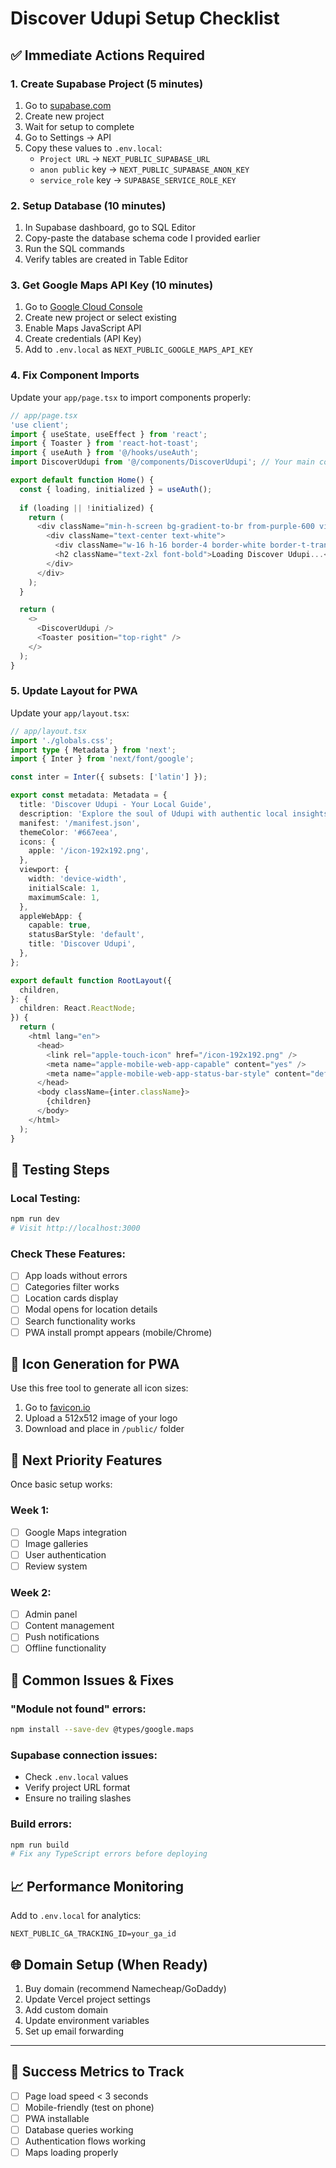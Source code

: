 # Discover Udupi Setup Checklist

## ✅ **Immediate Actions Required**

### 1. **Create Supabase Project** (5 minutes)
1. Go to [supabase.com](https://supabase.com) 
2. Create new project
3. Wait for setup to complete
4. Go to Settings → API
5. Copy these values to `.env.local`:
   - `Project URL` → `NEXT_PUBLIC_SUPABASE_URL`
   - `anon public` key → `NEXT_PUBLIC_SUPABASE_ANON_KEY`
   - `service_role` key → `SUPABASE_SERVICE_ROLE_KEY`

### 2. **Setup Database** (10 minutes)
1. In Supabase dashboard, go to SQL Editor
2. Copy-paste the database schema code I provided earlier
3. Run the SQL commands
4. Verify tables are created in Table Editor

### 3. **Get Google Maps API Key** (10 minutes)
1. Go to [Google Cloud Console](https://console.cloud.google.com/)
2. Create new project or select existing
3. Enable Maps JavaScript API
4. Create credentials (API Key)
5. Add to `.env.local` as `NEXT_PUBLIC_GOOGLE_MAPS_API_KEY`

### 4. **Fix Component Imports**
Update your `app/page.tsx` to import components properly:

```typescript
// app/page.tsx
'use client';
import { useState, useEffect } from 'react';
import { Toaster } from 'react-hot-toast';
import { useAuth } from '@/hooks/useAuth';
import DiscoverUdupi from '@/components/DiscoverUdupi'; // Your main component

export default function Home() {
  const { loading, initialized } = useAuth();
  
  if (loading || !initialized) {
    return (
      <div className="min-h-screen bg-gradient-to-br from-purple-600 via-blue-600 to-teal-500 flex items-center justify-center">
        <div className="text-center text-white">
          <div className="w-16 h-16 border-4 border-white border-t-transparent rounded-full animate-spin mx-auto mb-4"></div>
          <h2 className="text-2xl font-bold">Loading Discover Udupi...</h2>
        </div>
      </div>
    );
  }

  return (
    <>
      <DiscoverUdupi />
      <Toaster position="top-right" />
    </>
  );
}
```

### 5. **Update Layout for PWA**
Update your `app/layout.tsx`:

```typescript
// app/layout.tsx
import './globals.css';
import type { Metadata } from 'next';
import { Inter } from 'next/font/google';

const inter = Inter({ subsets: ['latin'] });

export const metadata: Metadata = {
  title: 'Discover Udupi - Your Local Guide',
  description: 'Explore the soul of Udupi with authentic local insights',
  manifest: '/manifest.json',
  themeColor: '#667eea',
  icons: {
    apple: '/icon-192x192.png',
  },
  viewport: {
    width: 'device-width',
    initialScale: 1,
    maximumScale: 1,
  },
  appleWebApp: {
    capable: true,
    statusBarStyle: 'default',
    title: 'Discover Udupi',
  },
};

export default function RootLayout({
  children,
}: {
  children: React.ReactNode;
}) {
  return (
    <html lang="en">
      <head>
        <link rel="apple-touch-icon" href="/icon-192x192.png" />
        <meta name="apple-mobile-web-app-capable" content="yes" />
        <meta name="apple-mobile-web-app-status-bar-style" content="default" />
      </head>
      <body className={inter.className}>
        {children}
      </body>
    </html>
  );
}
```

## 🚀 **Testing Steps**

### Local Testing:
```bash
npm run dev
# Visit http://localhost:3000
```

### Check These Features:
- [ ] App loads without errors
- [ ] Categories filter works
- [ ] Location cards display
- [ ] Modal opens for location details
- [ ] Search functionality works
- [ ] PWA install prompt appears (mobile/Chrome)

## 📱 **Icon Generation for PWA**

Use this free tool to generate all icon sizes:
1. Go to [favicon.io](https://favicon.io/favicon-converter/)
2. Upload a 512x512 image of your logo
3. Download and place in `/public/` folder

## 🎯 **Next Priority Features**

Once basic setup works:

### Week 1:
- [ ] Google Maps integration 
- [ ] Image galleries
- [ ] User authentication
- [ ] Review system

### Week 2:
- [ ] Admin panel
- [ ] Content management
- [ ] Push notifications
- [ ] Offline functionality

## 🔧 **Common Issues & Fixes**

### "Module not found" errors:
```bash
npm install --save-dev @types/google.maps
```

### Supabase connection issues:
- Check `.env.local` values
- Verify project URL format
- Ensure no trailing slashes

### Build errors:
```bash
npm run build
# Fix any TypeScript errors before deploying
```

## 📈 **Performance Monitoring**

Add to `.env.local` for analytics:
```
NEXT_PUBLIC_GA_TRACKING_ID=your_ga_id
```

## 🌐 **Domain Setup (When Ready)**

1. Buy domain (recommend Namecheap/GoDaddy)
2. Update Vercel project settings
3. Add custom domain
4. Update environment variables
5. Set up email forwarding

---

## 🎯 **Success Metrics to Track**

- [ ] Page load speed < 3 seconds
- [ ] Mobile-friendly (test on phone)
- [ ] PWA installable
- [ ] Database queries working
- [ ] Authentication flows working
- [ ] Maps loading properly 